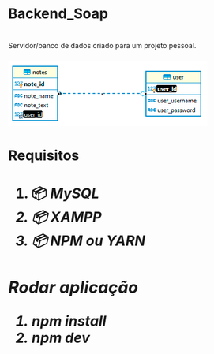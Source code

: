 # Backend_Soap
#
Servidor/banco de dados criado para um projeto pessoal.
 
<h3> 
<img src="./uploads/Figma.png" width="403" height="132">
</h3>


<h1> Requisitos <h1>
 
1. 📦<i> MySQL<i>
2. 📦<i> XAMPP<i>
3. 📦<i> NPM ou YARN<i>

<h3> Rodar aplicação </h3>
 
 1. npm install
 2. npm dev

